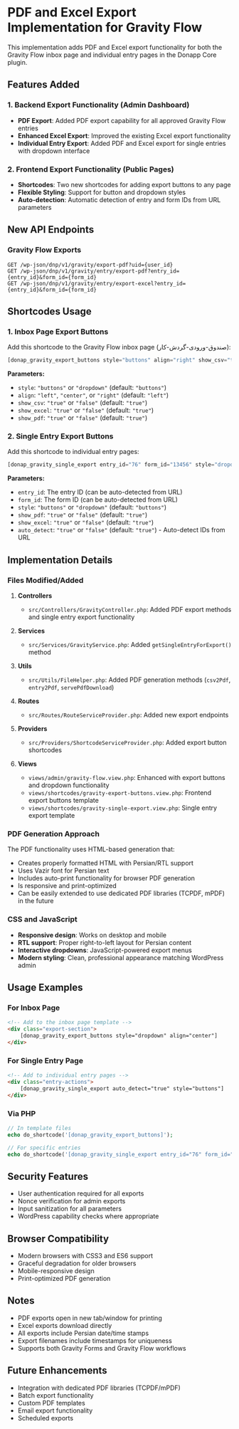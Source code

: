 # PDF and Excel Export Implementation for Gravity Flow

This implementation adds PDF and Excel export functionality for both the Gravity Flow inbox page and individual entry pages in the Donapp Core plugin.

## Features Added

### 1. Backend Export Functionality (Admin Dashboard)
- **PDF Export**: Added PDF export capability for all approved Gravity Flow entries
- **Enhanced Excel Export**: Improved the existing Excel export functionality
- **Individual Entry Export**: Added PDF and Excel export for single entries with dropdown interface

### 2. Frontend Export Functionality (Public Pages)
- **Shortcodes**: Two new shortcodes for adding export buttons to any page
- **Flexible Styling**: Support for button and dropdown styles
- **Auto-detection**: Automatic detection of entry and form IDs from URL parameters

## New API Endpoints

### Gravity Flow Exports
```
GET /wp-json/dnp/v1/gravity/export-pdf?uid={user_id}
GET /wp-json/dnp/v1/gravity/entry/export-pdf?entry_id={entry_id}&form_id={form_id}
GET /wp-json/dnp/v1/gravity/entry/export-excel?entry_id={entry_id}&form_id={form_id}
```

## Shortcodes Usage

### 1. Inbox Page Export Buttons
Add this shortcode to the Gravity Flow inbox page (صندوق-ورودی-گردش-کار):

```php
[donap_gravity_export_buttons style="buttons" align="right" show_csv="true" show_excel="true" show_pdf="true"]
```

**Parameters:**
- `style`: `"buttons"` or `"dropdown"` (default: `"buttons"`)
- `align`: `"left"`, `"center"`, or `"right"` (default: `"left"`)
- `show_csv`: `"true"` or `"false"` (default: `"true"`)
- `show_excel`: `"true"` or `"false"` (default: `"true"`)
- `show_pdf`: `"true"` or `"false"` (default: `"true"`)

### 2. Single Entry Export Buttons
Add this shortcode to individual entry pages:

```php
[donap_gravity_single_export entry_id="76" form_id="13456" style="dropdown" show_pdf="true" show_excel="true"]
```

**Parameters:**
- `entry_id`: The entry ID (can be auto-detected from URL)
- `form_id`: The form ID (can be auto-detected from URL)
- `style`: `"buttons"` or `"dropdown"` (default: `"buttons"`)
- `show_pdf`: `"true"` or `"false"` (default: `"true"`)
- `show_excel`: `"true"` or `"false"` (default: `"true"`)
- `auto_detect`: `"true"` or `"false"` (default: `"true"`) - Auto-detect IDs from URL

## Implementation Details

### Files Modified/Added

1. **Controllers**
   - `src/Controllers/GravityController.php`: Added PDF export methods and single entry export functionality

2. **Services**
   - `src/Services/GravityService.php`: Added `getSingleEntryForExport()` method

3. **Utils**
   - `src/Utils/FileHelper.php`: Added PDF generation methods (`csv2Pdf`, `entry2Pdf`, `servePdfDownload`)

4. **Routes**
   - `src/Routes/RouteServiceProvider.php`: Added new export endpoints

5. **Providers**
   - `src/Providers/ShortcodeServiceProvider.php`: Added export button shortcodes

6. **Views**
   - `views/admin/gravity-flow.view.php`: Enhanced with export buttons and dropdown functionality
   - `views/shortcodes/gravity-export-buttons.view.php`: Frontend export buttons template
   - `views/shortcodes/gravity-single-export.view.php`: Single entry export template

### PDF Generation Approach

The PDF functionality uses HTML-based generation that:
- Creates properly formatted HTML with Persian/RTL support
- Uses Vazir font for Persian text
- Includes auto-print functionality for browser PDF generation
- Is responsive and print-optimized
- Can be easily extended to use dedicated PDF libraries (TCPDF, mPDF) in the future

### CSS and JavaScript

- **Responsive design**: Works on desktop and mobile
- **RTL support**: Proper right-to-left layout for Persian content
- **Interactive dropdowns**: JavaScript-powered export menus
- **Modern styling**: Clean, professional appearance matching WordPress admin

## Usage Examples

### For Inbox Page
```html
<!-- Add to the inbox page template -->
<div class="export-section">
    [donap_gravity_export_buttons style="dropdown" align="center"]
</div>
```

### For Single Entry Page
```html
<!-- Add to individual entry pages -->
<div class="entry-actions">
    [donap_gravity_single_export auto_detect="true" style="buttons"]
</div>
```

### Via PHP
```php
// In template files
echo do_shortcode('[donap_gravity_export_buttons]');

// For specific entries
echo do_shortcode('[donap_gravity_single_export entry_id="76" form_id="13456"]');
```

## Security Features

- User authentication required for all exports
- Nonce verification for admin exports
- Input sanitization for all parameters
- WordPress capability checks where appropriate

## Browser Compatibility

- Modern browsers with CSS3 and ES6 support
- Graceful degradation for older browsers
- Mobile-responsive design
- Print-optimized PDF generation

## Notes

- PDF exports open in new tab/window for printing
- Excel exports download directly
- All exports include Persian date/time stamps
- Export filenames include timestamps for uniqueness
- Supports both Gravity Forms and Gravity Flow workflows

## Future Enhancements

- Integration with dedicated PDF libraries (TCPDF/mPDF)
- Batch export functionality
- Custom PDF templates
- Email export functionality
- Scheduled exports